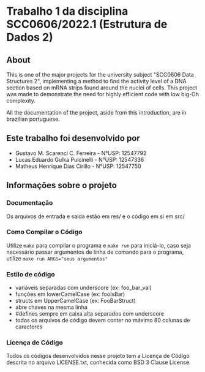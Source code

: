 # Trabalho 1 da disciplina SCC0606/2022.1 (Estrutura de Dados 2)

## About
This is one of the major projects for the university subject "SCC0606 Data Structures 2", implementing a method to find the activity level of a DNA section based on mRNA strips found around the nuclei of cells. This project was made to demonstrate the need for highly efficient code with low big-Oh complexity.

All the documentation of the project, aside from this introduction, are in brazilian portuguese.

## Este trabalho foi desenvolvido por

- Gustavo M. Scarenci C. Ferreira - N°USP: 12547792
- Lucas Eduardo Gulka Pulcinelli - N°USP: 12547336
- Matheus Henrique Dias Cirillo - N°USP: 12547750

## Informações sobre o projeto

### Documentação
Os arquivos de entrada e saída estão em res/ e o código em si em src/

### Como Compilar o Código
Utilize `make` para compilar o programa e `make run` para iniciá-lo, caso seja necessário passar argumentos de linha de comando para o programa, utilize `make run ARGS="seus argumentos"`

### Estilo de código
- variáveis separadas com underscore (ex: foo_bar_val)
- funções em lowerCamelCase (ex: fooIsBar)
- structs em UpperCamelCase (ex: FooBarStruct)
- abre chaves na mesma linha
- #defines sempre em caixa alta separados com underscore
- todos os arquivos de código devem conter no máximo 80 colunas de caracteres

### Licença de Código
Todos os códigos desenvolvidos nesse projeto tem a Licença de Código descrita no arquivo LICENSE.txt, conhecida como BSD 3 Clause License.
